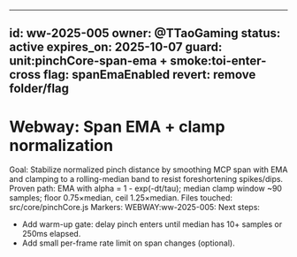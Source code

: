 <!--
STIGMERGY REVIEW HEADER
Status: Pending verification
Review started: 2025-09-16T19:48-06:00
Expires: 2025-09-23T19:48-06:00 (auto-expire after 7 days)

Checklist:
- [ ] Re-evaluate this artifact against current Hexagonal goals
- [ ] Log decisions in TODO_2025-09-16.md
-->

---
id: ww-2025-005
owner: @TTaoGaming
status: active
expires_on: 2025-10-07
guard: unit:pinchCore-span-ema + smoke:toi-enter-cross
flag: spanEmaEnabled
revert: remove folder/flag
---

# Webway: Span EMA + clamp normalization

Goal: Stabilize normalized pinch distance by smoothing MCP span with EMA and clamping to a rolling-median band to resist foreshortening spikes/dips.
Proven path: EMA with alpha = 1 - exp(-dt/tau); median clamp window ~90 samples; floor 0.75×median, ceil 1.25×median.
Files touched: src/core/pinchCore.js
Markers: WEBWAY:ww-2025-005:
Next steps:

- Add warm-up gate: delay pinch enters until median has 10+ samples or 250ms elapsed.
- Add small per-frame rate limit on span changes (optional).
